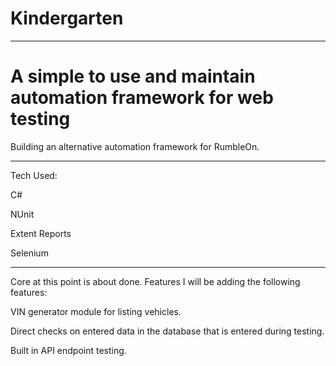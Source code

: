 # Kindergarten
-----------------------------------------------------------------
# A simple to use and maintain automation framework for web testing


Building an alternative automation framework for RumbleOn.

-----------------------------------------------------------------

Tech Used:

C#

NUnit

Extent Reports

Selenium

-----------------------------------------------------------------
Core at this point is about done. Features I will be adding the following features:

VIN generator module for listing vehicles.

Direct checks on entered data in the database that is entered during testing. 

Built in API endpoint testing. 
